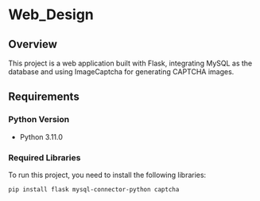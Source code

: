 # Web_Design

## Overview
This project is a web application built with Flask, integrating MySQL as the database and using ImageCaptcha for generating CAPTCHA images.

## Requirements

### Python Version
- Python 3.11.0

### Required Libraries
To run this project, you need to install the following libraries:

```bash
pip install flask mysql-connector-python captcha
